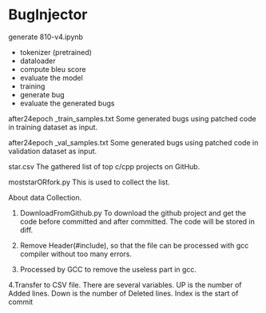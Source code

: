 # BugInjector

generate 810-v4.ipynb
- tokenizer (pretrained)
- dataloader
- compute bleu score
- evaluate the model
- training
- generate bug
- evaluate the generated bugs

after24epoch _train_samples.txt
Some generated bugs using patched code in training dataset as input.

after24epoch _val_samples.txt
Some generated bugs using patched code in validation dataset as input.

star.csv
The gathered list of top c/cpp projects on GitHub.


moststarORfork.py
This is used to collect the list.


About data Collection.
1. DownloadFromGithub.py
To download the github project and get the code before committed and after committed.
The code will be stored in diff.

2. Remove Header(#include), so that the file can be processed with gcc compiler without too many errors.

3. Processed by GCC to remove the useless part in gcc.

4.Transfer to CSV file. There are several variables. UP is the number of Added lines. Down is the number of Deleted lines. Index is the start of commit
